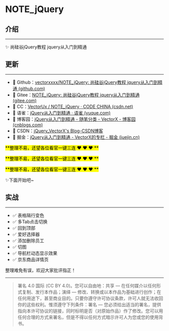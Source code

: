 # NOTE_jQuery


## 介绍

---

:sparkles: 尚硅谷jQuery教程 jquery从入门到精通



## 更新

---

- :link: Github：[vectorxxxx/NOTE_jQuery: 尚硅谷jQuery教程 jquery从入门到精通 (github.com)](https://github.com/vectorxxxx/NOTE_jQuery)
- :link: Gitee：[NOTE_jQuery: 尚硅谷jQuery教程 jquery从入门到精通 (gitee.com)](https://gitee.com/vectorx/NOTE_jQuery)
- :link: CC：[VectorUx / NOTE_jQuery · CODE CHINA (csdn.net)](https://codechina.csdn.net/qq_35925558/NOTE_jQuery)
- :link: 语雀：[jQuery从入门到精通 · 语雀 (yuque.com)](https://www.yuque.com/u21195183/dpf298)
- :link: 博客园：[jQuery从入门到精通 - 随笔分类 - VectorX - 博客园 (cnblogs.com)](https://www.cnblogs.com/vectorx/category/2022070.html)
- :link: CSDN：[jQuery_VectorX's Blog-CSDN博客](https://blog.csdn.net/qq_35925558/category_11320880.html)
- :link: 掘金：[jQuery从入门到精通 - VectorX的专栏 - 掘金 (juejin.cn)](https://juejin.cn/column/7001759424972849188)

<mark>**整理不易，还望各位看官一键三连 :heart: :heart: :heart: **</mark>

<mark>**整理不易，还望各位看官一键三连 :heart: :heart: :heart: **</mark>

<mark>**整理不易，还望各位看官一键三连 :heart: :heart: :heart: **</mark>

:sparkles:下面开始吧~



## 实战

---

- :white_check_mark: 表格隔行变色
- :white_check_mark: 多Tab点击切换
- :white_check_mark: 回到顶部
- :white_check_mark: 爱好选择器
- :white_check_mark: 添加删除员工
- :white_check_mark: 切图
- :white_check_mark: 导航栏动态显示效果
- :white_check_mark: 京东商品详情页

整理难免有误，欢迎大家批评指正！

---

> 署名 4.0 国际 (CC BY 4.0)。您可以自由地：共享 — 在任何媒介以任何形式复制、发行本作品；演绎 — 修改、转换或以本作品为基础进行创作；在任何用途下，甚至商业目的。只要你遵守许可协议条款，许可人就无法收回你的这些权利。惟须遵守下列条件：署名 — 您必须给出适当的署名，提供指向本许可协议的链接，同时标明是否（对原始作品）作了修改。您可以用任何合理的方式来署名，但是不得以任何方式暗示许可人为您或您的使用背书。

